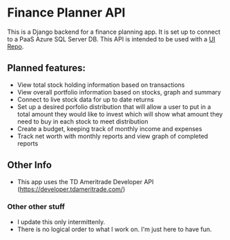 # Finance Planner API

This is a Django backend for a finance planning app. It is set up to connect to a
PaaS Azure SQL Server DB. This API is intended to be used with a
[UI Repo](https://github.com/jtclayt/finance_planner_app).


## Planned features:
- View total stock holding information based on transactions
- View overall portfolio information based on stocks, graph and summary
- Connect to live stock data for up to date returns
- Set up a desired porfolio distribution that will allow a user to put in
a total amount they would like to invest which will show what amount they need
to buy in each stock to meet distribution
- Create a budget, keeping track of monthly income and expenses
- Track net worth with monthly reports and view graph of completed reports


## Other Info
- This app uses the TD Ameritrade Developer API (https://developer.tdameritrade.com/)


### Other other stuff
- I update this only intermittenly.
- There is no logical order to what I work on. I'm just here to have fun.
